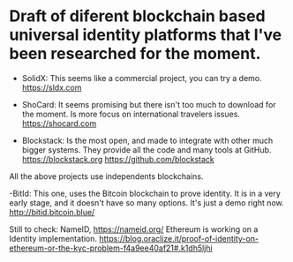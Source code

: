 # Draft of diferent blockchain based universal identity platforms that I've been researched for the moment.

- SolidX:
This seems like a commercial project, you can try a demo.
https://sldx.com

- ShoCard:
It seems promising but there isn't too much to download for the moment. Is more focus on international travelers issues.
https://shocard.com

- Blockstack:
Is the most open, and made to integrate with other much bigger systems. They provide all the code and many tools at GitHub.
https://blockstack.org
https://github.com/blockstack

All the above projects use independents blockchains.

-BitId:
This one, uses the Bitcoin blockchain to prove identity.
It is in a very early stage, and it doesn't have so many options. It's just a demo right now.
http://bitid.bitcoin.blue/

Still to check:
NameID, https://nameid.org/
Ethereum is working on a Identity implementation. https://blog.oraclize.it/proof-of-identity-on-ethereum-or-the-kyc-problem-f4a9ee40af21#.k1dh5ljhi


